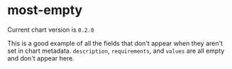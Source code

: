 most-empty
==========


Current chart version is `0.2.0`



This is a good example of all the fields that don't appear when they aren't set in chart metadata. `description`,
`requirements`, and `values` are all empty and don't appear here.




